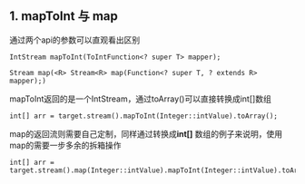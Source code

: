 
## 1. mapToInt 与 map
通过两个api的参数可以直观看出区别

	IntStream mapToInt(ToIntFunction<? super T> mapper);

	Stream map(<R> Stream<R> map(Function<? super T, ? extends R> mapper);)

mapToInt返回的是一个IntStream，通过toArray()可以直接转换成int[]数组

	int[] arr = target.stream().mapToInt(Integer::intValue).toArray();

map的返回流则需要自己定制，同样通过转换成**int[]** 数组的例子来说明，使用map的需要一步多余的拆箱操作

	int[] arr = target.stream().map(Integer::intValue).mapToInt(Integer::intValue).toArray();